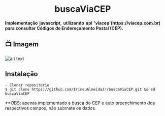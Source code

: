 <h1 align="center">buscaViaCEP</h1>
<h4 align="justify">Implementação javascript, utilizando api 'viacep'(https://viacep.com.br) para consultar Códigos de Endereçamento Postal (CEP). </h4> 
 
 
 ## 📺 Imagem 
  ![alt text](https://github.com/IrineuAlmeidaJr/buscaViaCEP/blob/main/demonstracao.gif?raw=true![image](https://user-images.githubusercontent.com/66287053/164728058-1cdf6a5b-c40f-4a46-80d9-e377eae3b378.png))
 
 ## Instalação

    - Clonar repositorio
    $ git clone https://github.com/IrineuAlmeidaJr/buscaViaCEP.git && cd buscaViaCEP
 
 
 **OBS: apenas implementado a busca do CEP e auto preenchimento dos respectivos campos, não submete os dados.

